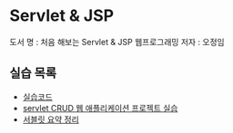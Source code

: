 # Servlet & JSP

도서 명 : 처음 해보는 Servlet & JSP 웹프로그래밍
저자 : 오정임

## 실습 목록
- [실습코드](./실습코드/src/main)
- [servlet CRUD 웹 애플리케이션 프로젝트 실습](./실습코드/devEx/src/main)
- [서블릿 요약 정리](/.서블릿_정리)
